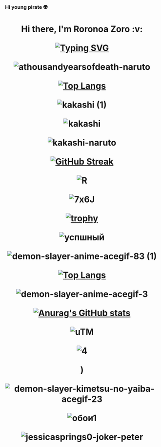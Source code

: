 ### Hi young pirate :alien:
<h1 align="center">Hi there, I'm Roronoa Zoro  :v: 









[![Typing SVG](https://readme-typing-svg.herokuapp.com?color=%2336BCF7&lines=Computer+science+student+pirate)](https://git.io/typing-svg)











![athousandyearsofdeath-naruto](https://github.com/Obi1Kenobi69/Obi1Kenobi69/assets/115603453/3fc902bd-0fcf-4634-83f3-73c4e865884f)

























 









[![Top Langs](https://github-readme-stats.vercel.app/api/top-langs/?username=anuraghazra&layout=compact)](https://github.com/anuraghazra/github-readme-stats)










![kakashi (1)](https://github.com/Obi1Kenobi69/Obi1Kenobi69/assets/115603453/0c3f847d-4353-40dc-a77b-2f2af8752b0e)

  
  


  
  
  
  
  
  
  
![kakashi](https://github.com/Obi1Kenobi69/Obi1Kenobi69/assets/115603453/294d5271-93b2-4658-b77e-d3397d4596a7)

  
  
  
  ![kakashi-naruto](https://github.com/Obi1Kenobi69/Obi1Kenobi69/assets/115603453/ceb2edfa-521f-437d-bfc3-a699e683ed7c)

  
  
  
 [![GitHub Streak](https://github-readme-streak-stats.herokuapp.com/?user=DenverCoder1)](https://git.io/streak-stats)
  
  
  
  
  
  
  
  
  ![R](https://github.com/Obi1Kenobi69/Obi1Kenobi69/assets/115603453/1c3296d7-2204-4e3a-aef2-1243ba5a2936)

  
  
  
  
  ![7x6J](https://user-images.githubusercontent.com/115603453/197332302-2f8a13d3-0e66-416a-bcb2-aef28f99f14b.gif)

  
  
  
  
  
  
  
  
  
  
  
[![trophy](https://github-profile-trophy.vercel.app/?username=ryo-ma)](https://github.com/ryo-ma/github-profile-trophy)
  
  
  
  
  
  
  
  
  

  ![успшный](https://github.com/Obi1Kenobi69/Obi1Kenobi69/assets/115603453/6bef974a-96e6-43b7-8d92-7db07f31005f)

  
 


  
  
  
  
  
  ![demon-slayer-anime-acegif-83 (1)](https://user-images.githubusercontent.com/115603453/222042761-54b97f77-e366-4b44-9bfe-4973189f53d4.gif)

  
  
  
  
[![Top Langs](https://github-readme-stats.vercel.app/api/top-langs/?username=anuraghazra&layout=compact)](https://github.com/anuraghazra/github-readme-stats)

  
  
  
  
  
  
  
  
  
  
  

  
  
  ![demon-slayer-anime-acegif-3](https://user-images.githubusercontent.com/115603453/222042930-8de792b0-b82b-4e63-85f9-0860a341a816.gif)

  
  
  
  
  
  
  
  
  
  
  
  [![Anurag's GitHub stats](https://github-readme-stats.vercel.app/api?username=anuraghazra)](https://github.com/anuraghazra/github-readme-stats)
  
  
  
  
  
  
  
  
  
  
  
  
  
  
  
  
  ![uTM](https://user-images.githubusercontent.com/115603453/197332456-919210b5-fb50-4d83-b228-9b7339d8577f.gif)

  
  
  
  
  
  
  
  
  
  ![4](https://github.com/Obi1Kenobi69/Obi1Kenobi69/assets/115603453/400cdd8b-f2e3-4db3-a3cd-4587ea94e32a)

  
  
  
  
  
  
  
)
  
  
  
  
  
  
  ![demon-slayer-kimetsu-no-yaiba-acegif-23](https://user-images.githubusercontent.com/115603453/222043015-05d86616-6cb3-41ab-b342-e981bace7953.gif)

  
  
  
  
  
  
  ![обои1](https://github.com/Obi1Kenobi69/Obi1Kenobi69/assets/115603453/77a8da9c-f09a-46bb-9ba6-baf5ac8d9667)

  
  
  
  
  
  
  
  
  
![jessicasprings0-joker-peter](https://user-images.githubusercontent.com/115603453/197424540-0936f6b3-4fb6-4db6-aa06-797dc70f0613.gif)

  
  

  
